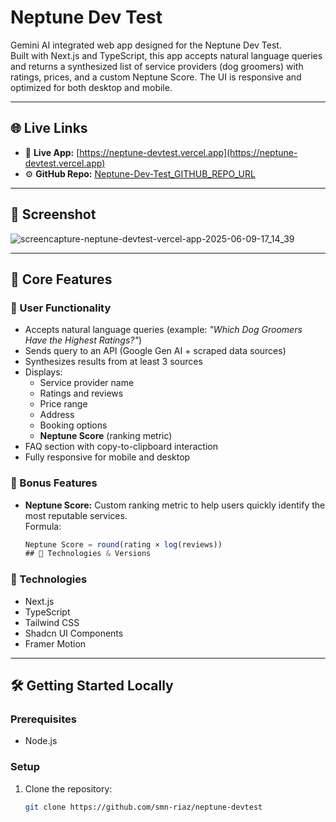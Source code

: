 # Neptune Dev Test

Gemini AI integrated web app designed for the Neptune Dev Test.  
Built with Next.js and TypeScript, this app accepts natural language queries and returns a synthesized list of service providers (dog groomers) with ratings, prices, and a custom Neptune Score. The UI is responsive and optimized for both desktop and mobile.

---

## 🌐 Live Links

- 🚀 **Live App:** [https://neptune-devtest.vercel.app](https://neptune-devtest.vercel.app)
- ⚙️ **GitHub Repo:** [Neptune-Dev-Test_GITHUB_REPO_URL](https://github.com/smn-riaz/neptune-devtest)

---

## 📸 Screenshot

![screencapture-neptune-devtest-vercel-app-2025-06-09-17_14_39](https://github.com/user-attachments/assets/2cc9a8f9-e67a-4c11-9200-08f6eadadd14)

---

## 🚀 Core Features

### 👤 User Functionality
- Accepts natural language queries (example: *"Which Dog Groomers Have the Highest Ratings?"*)
- Sends query to an API (Google Gen AI + scraped data sources)
- Synthesizes results from at least 3 sources
- Displays:
  - Service provider name
  - Ratings and reviews
  - Price range
  - Address
  - Booking options
  - **Neptune Score** (ranking metric)
- FAQ section with copy-to-clipboard interaction
- Fully responsive for mobile and desktop

### 💎 Bonus Features
- **Neptune Score:** Custom ranking metric to help users quickly identify the most reputable services.  
  Formula:

  ```js
  Neptune Score = round(rating × log(reviews))
  ## 🧰 Technologies & Versions

### 🔧 Technologies
- Next.js
- TypeScript
- Tailwind CSS
- Shadcn UI Components
- Framer Motion

---

  ## 🛠️ Getting Started Locally

### Prerequisites
- Node.js

### Setup
1. Clone the repository:
   ```bash
   git clone https://github.com/smn-riaz/neptune-devtest
   

